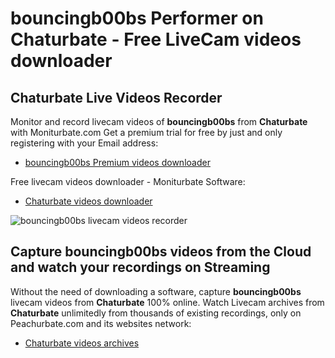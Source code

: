 # bouncingb00bs Performer on Chaturbate - Free LiveCam videos downloader

## Chaturbate Live Videos Recorder

Monitor and record livecam videos of **bouncingb00bs** from **Chaturbate** with Moniturbate.com
Get a premium trial for free by just and only registering with your Email address:
* [bouncingb00bs Premium videos downloader](https://moniturbate.com/request-demo-licence-key.html)

Free livecam videos downloader - Moniturbate Software:
* [Chaturbate videos downloader](https://moniturbate.com/moniturbate-download-software.html)

![bouncingb00bs livecam videos recorder](https://peachurnet.com/templates/moniturbate-software.png)


## Capture bouncingb00bs videos from the Cloud and watch your recordings on Streaming

Without the need of downloading a software, capture **bouncingb00bs** livecam videos from **Chaturbate** 100% online.
Watch Livecam archives from **Chaturbate** unlimitedly from thousands of existing recordings, only on Peachurbate.com and its websites network:
* [Chaturbate videos archives](https://peachurnet.com/)